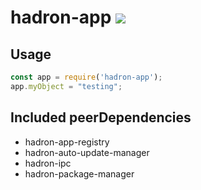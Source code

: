 # hadron-app [![][npm_img]][npm_url]

## Usage

```js
const app = require('hadron-app');
app.myObject = "testing";
```

## Included peerDependencies

- hadron-app-registry
- hadron-auto-update-manager
- hadron-ipc
- hadron-package-manager

[npm_img]: https://img.shields.io/npm/v/hadron-app.svg?style=flat-square
[npm_url]: https://www.npmjs.org/package/hadron-app

